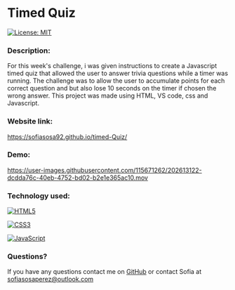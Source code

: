 # Timed Quiz


[![License: MIT](https://img.shields.io/badge/License-MIT-yellow.svg)](https://opensource.org/licenses/MIT)


### Description:
For this week's challenge, i was given instructions to create a Javascript timed quiz that allowed the user to answer trivia questions while a timer was running. The challenge was to allow the user to accumulate points for each correct question and but also lose 10 seconds on the timer if chosen the wrong answer. This project was made using HTML, VS code, css and Javascript. 

### Website link: 
https://sofiasosa92.github.io/timed-Quiz/ 

### Demo:

https://user-images.githubusercontent.com/115671262/202613122-dcdda76c-40eb-4752-bd02-b2e1e365ac10.mov

### Technology used:
[![HTML5](https://img.shields.io/badge/HTML5-E34F26?style=for-the-badge&logo=html5&logoColor=white)](https://whatwg.org/)

[![CSS3](https://img.shields.io/badge/CSS3-1572B6?style=for-the-badge&logo=css3&logoColor=white)](https://www.w3.org/TR/CSS/#css)

[![JavaScript](https://img.shields.io/badge/JavaScript-323330?style=for-the-badge&logo=javascript&logoColor=F7DF1E)](https://www.javascript.com/)


### Questions?
If you have any questions contact me on [GitHub](https://github.com/undefined) or contact 
Sofia  at sofiasosaperez@outlook.com  
     
